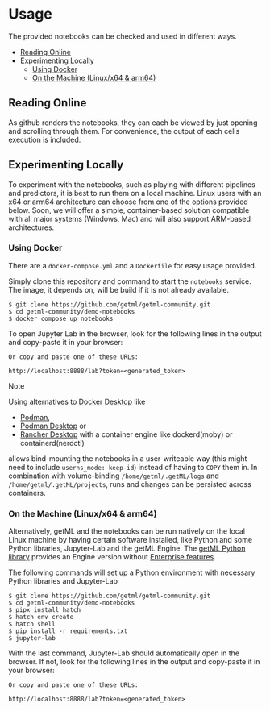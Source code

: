# Usage

The provided notebooks can be checked and used in different ways. 

  * [Reading Online](#reading-online)
  * [Experimenting Locally](#experimenting-locally)
    * [Using Docker](#using-docker)
    * [On the Machine (Linux/x64 & arm64)](#on-the-machine-linuxx64--arm64)

## Reading Online 

As github renders the notebooks, they can each be viewed by just opening and scrolling through them. For convenience, the output of each cells execution is included.

## Experimenting Locally

To experiment with the notebooks, such as playing with different pipelines and predictors, it is best to run them on a local machine. Linux users with an x64 or arm64 architecture can choose from one of the options provided below. Soon, we will offer a simple, container-based solution compatible with all major systems (Windows, Mac) and will also support ARM-based architectures.

### Using Docker

There are a `docker-compose.yml` and a `Dockerfile` for easy usage provided.

Simply clone this repository and command to start the `notebooks` service. The image, it depends on, will be build if it is not already available.

```
$ git clone https://github.com/getml/getml-community.git  
$ cd getml-community/demo-notebooks
$ docker compose up notebooks  
```

To open Jupyter Lab in the browser, look for the following lines in the output and copy-paste it in your browser:

```
Or copy and paste one of these URLs:

http://localhost:8888/lab?token=<generated_token>
```

> [!NOTE]  
> Using alternatives to [Docker Desktop](https://www.docker.com/products/docker-desktop/) like  
> * [Podman](https://podman.io/),  
> * [Podman Desktop](https://podman-desktop.io/) or  
> * [Rancher Desktop](https://rancherdesktop.io/) with a container engine like dockerd(moby) or containerd(nerdctl)
> 
> allows bind-mounting the notebooks in a user-writeable way (this might need to include `userns_mode: keep-id`) instead of having to `COPY` them in. In combination with volume-binding `/home/getml/.getML/logs` and `/home/getml/.getML/projects`, runs and changes can be persisted across containers.

### On the Machine (Linux/x64 & arm64)

Alternatively, getML and the notebooks can be run natively on the local Linux machine by having certain software installed, like Python and some Python libraries, Jupyter-Lab and the getML Engine. The [getML Python library](https://github.com/getml/getml-community/) provides an Engine version without [Enterprise features](https://www.getml.com/pricing).

The following commands will set up a Python environment with necessary Python libraries and Jupyter-Lab

```
$ git clone https://github.com/getml/getml-community.git  
$ cd getml-community/demo-notebooks
$ pipx install hatch
$ hatch env create
$ hatch shell
$ pip install -r requirements.txt
$ jupyter-lab
```

With the last command, Jupyter-Lab should automatically open in the browser. If not, look for the following lines in the output and copy-paste it in your browser:

```
Or copy and paste one of these URLs:

http://localhost:8888/lab?token=<generated_token>
```